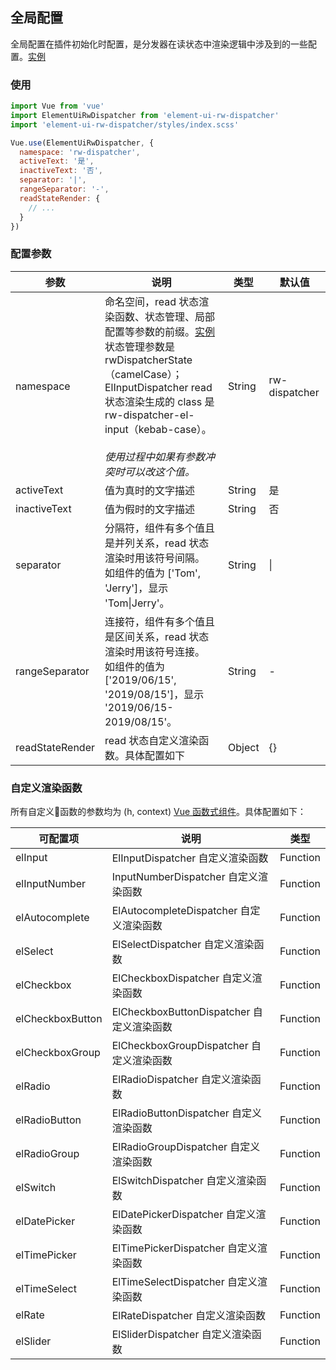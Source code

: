 ## 全局配置
全局配置在插件初始化时配置，是分发器在读状态中渲染逻辑中涉及到的一些配置。[实例](https://github.com/tedtse/element-ui-rw-dispatcher-example/tree/master/configuaration)

### 使用
```javascript
import Vue from 'vue'
import ElementUiRwDispatcher from 'element-ui-rw-dispatcher'
import 'element-ui-rw-dispatcher/styles/index.scss'

Vue.use(ElementUiRwDispatcher, {
  namespace: 'rw-dispatcher',
  activeText: '是',
  inactiveText: '否',
  separator: '|',
  rangeSeparator: '-',
  readStateRender: {
    // ...
  }
})
```

### 配置参数
<table>
  <thead>
    <tr>
      <th>参数</th>
      <th>说明</th>
      <th>类型</th>
      <th>默认值</th>
    </tr>
  </thead>
  <tbody>
    <tr>
      <td>namespace</td>
      <td>
        命名空间，read 状态渲染函数、状态管理、局部配置等参数的前缀。<a href="https://github.com/tedtse/element-ui-rw-dispatcher-example/tree/master/namespace">实例</a>
        <el-tooltip placement="top">
          <div slot="content">
            状态管理参数是 rwDispatcherState（camelCase）；<br />
            ElInputDispatcher read 状态渲染生成的 class 是 rw-dispatcher-el-input（kebab-case）。
          </div>
          <i class="el-icon-question" />
        </el-tooltip>
        <br />
        使用过程中如果有参数冲突时可以改这个值。
      </td>
      <td>String</td>
      <td>rw-dispatcher</td>
    </tr>
    <tr>
      <td>activeText</td>
      <td>值为真时的文字描述</td>
      <td>String</td>
      <td>是</td>
    </tr>
    <tr>
      <td>inactiveText</td>
      <td>值为假时的文字描述</td>
      <td>String</td>
      <td>否</td>
    </tr>
    <tr>
      <td>separator</td>
      <td>
        分隔符，组件有多个值且是并列关系，read 状态渲染时用该符号间隔。<br />
        如组件的值为 ['Tom', 'Jerry']，显示 'Tom|Jerry'。
      </td>
      <td>String</td>
      <td>|</td>
    </tr>
    <tr>
      <td>rangeSeparator</td>
      <td>
        连接符，组件有多个值且是区间关系，read 状态渲染时用该符号连接。<br />
        如组件的值为 ['2019/06/15', '2019/08/15']，显示 '2019/06/15-2019/08/15'。
      </td>
      <td>String</td>
      <td>-</td>
    </tr>
    <tr>
      <td>readStateRender</td>
      <td>read 状态自定义渲染函数。具体配置如下</td>
      <td>Object</td>
      <td>{}</td>
    </tr>
  </tbody>
</table>

### 自定义渲染函数
所有自定义函数的参数均为 (h, context) [Vue 函数式组件](https://cn.vuejs.org/v2/guide/render-function.html#%E5%87%BD%E6%95%B0%E5%BC%8F%E7%BB%84%E4%BB%B6)。具体配置如下：

| 可配置项 | 说明 | 类型 |
| ---- | -------- | ---- |
| elInput | ElInputDispatcher 自定义渲染函数 | Function |
| elInputNumber | InputNumberDispatcher 自定义渲染函数 | Function |
| elAutocomplete | ElAutocompleteDispatcher 自定义渲染函数 | Function |
| elSelect | ElSelectDispatcher 自定义渲染函数 | Function |
| elCheckbox | ElCheckboxDispatcher 自定义渲染函数 | Function |
| elCheckboxButton | ElCheckboxButtonDispatcher 自定义渲染函数 | Function |
| elCheckboxGroup | ElCheckboxGroupDispatcher 自定义渲染函数 | Function |
| elRadio | ElRadioDispatcher 自定义渲染函数 | Function |
| elRadioButton | ElRadioButtonDispatcher 自定义渲染函数 | Function |
| elRadioGroup | ElRadioGroupDispatcher 自定义渲染函数 | Function |
| elSwitch | ElSwitchDispatcher 自定义渲染函数 | Function |
| elDatePicker | ElDatePickerDispatcher 自定义渲染函数 | Function |
| elTimePicker | ElTimePickerDispatcher 自定义渲染函数 | Function |
| elTimeSelect | ElTimeSelectDispatcher 自定义渲染函数 | Function |
| elRate | ElRateDispatcher 自定义渲染函数 | Function |
| elSlider | ElSliderDispatcher 自定义渲染函数 | Function |
